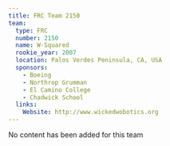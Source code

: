 ```yaml
---
title: FRC Team 2150
team:
  type: FRC
  number: 2150
  name: W-Squared
  rookie_year: 2007
  location: Palos Verdes Peninsula, CA, USA
  sponsors:
    - Boeing
    - Northrop Grumman
    - El Camino College
    - Chadwick School
  links:
    Website: http://www.wickedwobotics.org
---
```

No content has been added for this team